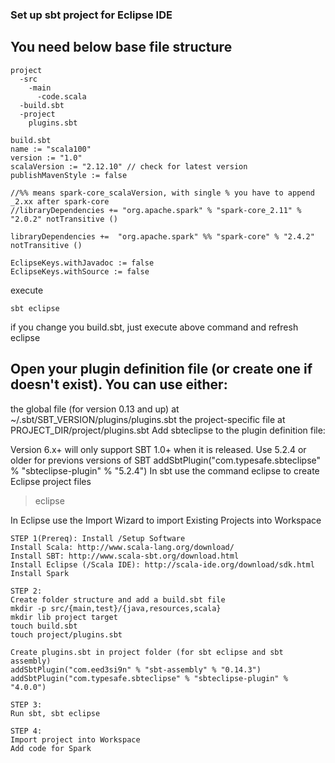 ### Set up sbt project for Eclipse IDE
## You need below base file structure 
```
project
  -src
    -main
      -code.scala
  -build.sbt
  -project
    plugins.sbt

```
```
build.sbt 
name := "scala100"
version := "1.0"
scalaVersion := "2.12.10" // check for latest version
publishMavenStyle := false

//%% means spark-core_scalaVersion, with single % you have to append _2.xx after spark-core
//libraryDependencies += "org.apache.spark" % "spark-core_2.11" % "2.0.2" notTransitive ()

libraryDependencies +=  "org.apache.spark" %% "spark-core" % "2.4.2" notTransitive ()

EclipseKeys.withJavadoc := false
EclipseKeys.withSource := false

```
execute
```
sbt eclipse
```
if you change you build.sbt, just execute above command and refresh eclipse


## Open your plugin definition file (or create one if doesn't exist). You can use either:

the global file (for version 0.13 and up) at ~/.sbt/SBT_VERSION/plugins/plugins.sbt
the project-specific file at PROJECT_DIR/project/plugins.sbt
Add sbteclipse to the plugin definition file:

Version 6.x+ will only support SBT 1.0+ when it is released. Use 5.2.4 or older for previons versions of SBT
addSbtPlugin("com.typesafe.sbteclipse" % "sbteclipse-plugin" % "5.2.4")
In sbt use the command eclipse to create Eclipse project files

> eclipse

In Eclipse use the Import Wizard to import Existing Projects into Workspace

```
STEP 1(Prereq): Install /Setup Software
Install Scala: http://www.scala-lang.org/download/
Install SBT: http://www.scala-sbt.org/download.html
Install Eclipse (/Scala IDE): http://scala-ide.org/download/sdk.html
Install Spark

STEP 2:
Create folder structure and add a build.sbt file
mkdir -p src/{main,test}/{java,resources,scala}
mkdir lib project target
touch build.sbt
touch project/plugins.sbt

Create plugins.sbt in project folder (for sbt eclipse and sbt assembly)
addSbtPlugin("com.eed3si9n" % "sbt-assembly" % "0.14.3")
addSbtPlugin("com.typesafe.sbteclipse" % "sbteclipse-plugin" % "4.0.0")

STEP 3:
Run sbt, sbt eclipse

STEP 4:
Import project into Workspace
Add code for Spark
```
